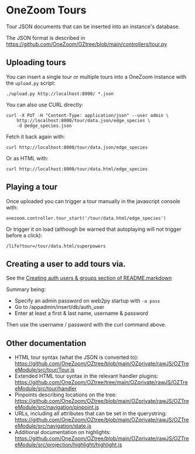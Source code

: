 # OneZoom Tours

Tour JSON documents that can be inserted into an instance's database.

The JSON format is described in https://github.com/OneZoom/OZtree/blob/main/controllers/tour.py

## Uploading tours

You can insert a single tour or multiple tours into a OneZoom instance with the ``upload.py`` script:

```
./upload.py http://localhost:8000/ *.json
```

You can also use CURL directly:

```
curl -X PUT -H "Content-Type: application/json" --user admin \
    http://localhost:8000/tour/data.json/edge_species \
    -d @edge_species.json
```

Fetch it back again with:

```
curl http://localhost:8000/tour/data.json/edge_species
```

Or as HTML with:

```
curl http://localhost:8000/tour/data.html/edge_species
```

## Playing a tour

Once uploaded you can trigger a tour manually in the javascript console with:

```
onezoom.controller.tour_start('/tour/data.html/edge_species')
```

Or trigger it on load (although be warned that autoplaying will not trigger before a click):

```
/life?tour=/tour/data.html/superpowers
```

## Creating a user to add tours via.

See the [Creating auth users & groups section of README.markdown](https://github.com/OneZoom/OZtree#creating-auth-users--groups)

Summary being:

* Specify an admin password on web2py startup with ``-a pass``
* Go to /appadmin/insert/db/auth_user
* Enter at least a first & last name, username & password

Then use the username / password with the curl command above.

## Other documentation

* HTML tour syntax (what the JSON is converted to): https://github.com/OneZoom/OZtree/blob/main/OZprivate/rawJS/OZTreeModule/src/tour/Tour.js
* Extended HTML tour syntax in the relevant handler plugins: https://github.com/OneZoom/OZtree/tree/main/OZprivate/rawJS/OZTreeModule/src/tour/handler
* Pinpoints describing locations on the tree: https://github.com/OneZoom/OZtree/blob/main/OZprivate/rawJS/OZTreeModule/src/navigation/pinpoint.js
* URLs, including all attributes that can be set in the querystring: https://github.com/OneZoom/OZtree/blob/main/OZprivate/rawJS/OZTreeModule/src/navigation/state.js
* Additional documentation on highlights: https://github.com/OneZoom/OZtree/blob/main/OZprivate/rawJS/OZTreeModule/src/projection/highlight/highlight.js

